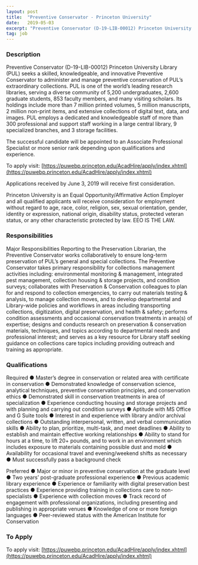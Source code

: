 ```yaml
---
layout: post
title:  "Preventive Conservator - Princeton University"
date:   2019-05-03
excerpt: "Preventive Conservator (D-19-LIB-00012) Princeton University Library (PUL) seeks a skilled, knowledgeable, and innovative Preventive Conservator to administer and manage preventive conservation of PUL’s extraordinary collections. PUL is one of the world’s leading research libraries, serving a diverse community of 5,200 undergraduates, 2,600 graduate students, 853 faculty members, and many visiting..."
tag: job
---
```


### Description   

Preventive Conservator (D-19-LIB-00012)
Princeton University Library (PUL) seeks a skilled, knowledgeable, and innovative Preventive Conservator to administer and manage preventive conservation of PUL’s extraordinary collections. PUL is one of the world’s leading research libraries, serving a diverse community of 5,200 undergraduates, 2,600 graduate students, 853 faculty members, and many visiting scholars. Its holdings include more than 7 million printed volumes, 5 million manuscripts, 2 million non-print items, and extensive collections of digital text, data, and images. PUL employs a dedicated and knowledgeable staff of more than 300 professional and support staff working in a large central library, 9 specialized branches, and 3 storage facilities. 

The successful candidate will be appointed to an Associate Professional Specialist or more senior rank depending upon qualifications and experience.

To apply visit: [https://puwebp.princeton.edu/AcadHire/apply/index.xhtml](https://puwebp.princeton.edu/AcadHire/apply/index.xhtml)

Applications received by June 3, 2019 will receive first consideration.

Princeton University is an  Equal Opportunity/Affirmative Action Employer and all qualified applicants will receive consideration for employment without regard to age, race, color, religion, sex, sexual orientation, gender, identity or expression, national origin, disability status, protected veteran status, or any other characteristic protected by law.  EEO IS THE LAW.




### Responsibilities   

Major Responsibilities
Reporting to the Preservation Librarian, the Preventive Conservator works collaboratively to ensure long-term preservation of PUL’s general and special collections. The Preventive Conservator takes primary responsibility for collections management activities including: environmental monitoring & management, integrated pest management, collection housing & storage projects, and condition surveys; collaborates with Preservation & Conservation colleagues to plan for and respond to collection emergencies, to carry out materials testing & analysis, to manage collection moves, and to develop departmental and Library-wide policies and workflows in areas including transporting collections, digitization, digital preservation, and health & safety; performs condition assessments and occasional conservation treatments in area(s) of expertise; designs and conducts research on preservation & conservation materials, techniques, and topics according to departmental needs and professional interest; and serves as a key resource for Library staff seeking guidance on collections care topics including providing outreach and training as appropriate.



### Qualifications   

Required 
●	Master’s degree in conservation or related area with certificate in conservation
●	Demonstrated knowledge of conservation science, analytical techniques, preventive conservation principles, and conservation ethics
●	Demonstrated skill in conservation treatments in area of specialization
●	Experience conducting housing and storage projects and with planning and carrying out condition surveys 
●	Aptitude with MS Office and G Suite tools 
●	Interest in and experience with library and/or archival collections
●	Outstanding interpersonal, written, and verbal communication skills
●	Ability to plan, prioritize, multi-task, and meet deadlines
●	Ability to establish and maintain effective working relationships
●	Ability to stand for hours at a time, to lift 20+ pounds, and to work in an environment which includes exposure to materials containing possible dust and mold
●	Availability for occasional travel and evening/weekend shifts as necessary
●	Must successfully pass a background check

Preferred
●	Major or minor in preventive conservation at the graduate level
●	Two years’ post-graduate professional experience
●	Previous academic library experience
●	Experience or familiarity with digital preservation best practices
●	Experience providing training in collections care to non-specialists
●	Experience with collection moves
●	Track record of engagement with professional organizations, including presenting and publishing in appropriate venues
●	Knowledge of one or more foreign languages
●	Peer-reviewed status with the American Institute for Conservation









### To Apply   

To apply visit: [https://puwebp.princeton.edu/AcadHire/apply/index.xhtml](https://puwebp.princeton.edu/AcadHire/apply/index.xhtml)





